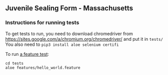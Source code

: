 ## Juvenile Sealing Form - Massachusetts

### Instructions for running tests 

To get tests to run, you need to download chromedriver from https://sites.google.com/a/chromium.org/chromedriver/ and put it in `tests/`
You also need to `pip3 install aloe selenium certifi`

To run [a feature test](https://docassemble.org/docs/development.html#bdd):
```
cd tests
aloe features/hello_world.feature
```